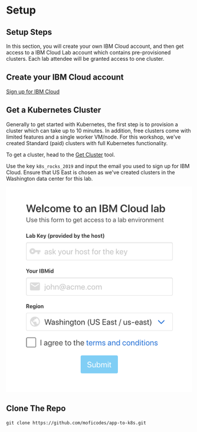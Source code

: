 # Setup

## Setup Steps

In this section, you will create your own IBM Cloud account, and then get access to a IBM Cloud Lab account which contains pre-provisioned clusters. Each lab attendee will be granted access to one cluster.

## Create your IBM Cloud account <a id="create-your-ibm-cloud-account"></a>

​[Sign up for IBM Cloud​](https://ibm.biz/Bd2Lri)

## Get a Kubernetes Cluster <a id="get-a-kubernetes-cluster"></a>

Generally to get started with Kubernetes, the first step is to provision a cluster which can take up to 10 minutes. In addition, free clusters come with limited features and a single worker VM/node. For this workshop, we've created Standard \(paid\) clusters with full Kubernetes functionality.

To get a cluster, head to the [Get Cluster](https://app-to-k8s.mybluemix.net/) tool.

Use the key `k8s_rocks_2019` and input the email you used to sign up for IBM Cloud. Ensure that US East is chosen as we've created clusters in the Washington data center for this lab.

![](.gitbook/assets/screen-shot-2019-04-24-at-1.39.35-am.png)

## Clone The Repo

```text
git clone https://github.com/moficodes/app-to-k8s.git
```

